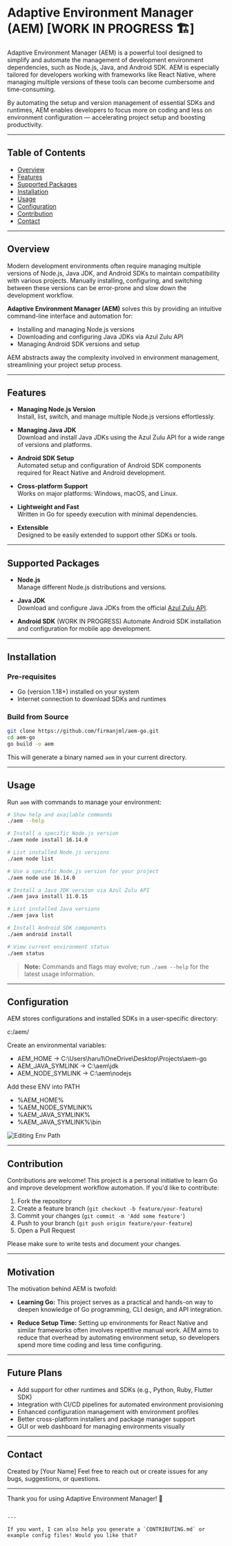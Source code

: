 # Adaptive Environment Manager (AEM) [WORK IN PROGRESS 🏗️]

Adaptive Environment Manager (AEM) is a powerful tool designed to simplify and automate the management of development environment dependencies, such as Node.js, Java, and Android SDK. AEM is especially tailored for developers working with frameworks like React Native, where managing multiple versions of these tools can become cumbersome and time-consuming.

By automating the setup and version management of essential SDKs and runtimes, AEM enables developers to focus more on coding and less on environment configuration — accelerating project setup and boosting productivity.

---

## Table of Contents

- [Overview](#overview)  
- [Features](#features)  
- [Supported Packages](#supported-packages)  
- [Installation](#installation)  
- [Usage](#usage)  
- [Configuration](#configuration)  
- [Contribution](#contribution)  
- [Contact](#contact)

---

## Overview

Modern development environments often require managing multiple versions of Node.js, Java JDK, and Android SDKs to maintain compatibility with various projects. Manually installing, configuring, and switching between these versions can be error-prone and slow down the development workflow.

**Adaptive Environment Manager (AEM)** solves this by providing an intuitive command-line interface and automation for:

- Installing and managing Node.js versions  
- Downloading and configuring Java JDKs via Azul Zulu API  
- Managing Android SDK versions and setup

AEM abstracts away the complexity involved in environment management, streamlining your project setup process.

---

## Features

- **Managing Node.js Version**  
  Install, list, switch, and manage multiple Node.js versions effortlessly.

- **Managing Java JDK**  
  Download and install Java JDKs using the Azul Zulu API for a wide range of versions and platforms.

- **Android SDK Setup**  
  Automated setup and configuration of Android SDK components required for React Native and Android development.

- **Cross-platform Support**  
  Works on major platforms: Windows, macOS, and Linux.

- **Lightweight and Fast**  
  Written in Go for speedy execution with minimal dependencies.

- **Extensible**  
  Designed to be easily extended to support other SDKs or tools.

---

## Supported Packages

- **Node.js**  
  Manage different Node.js distributions and versions.

- **Java JDK**  
  Download and configure Java JDKs from the official [Azul Zulu API](https://www.azul.com/downloads/zulu/).

- **Android SDK**  (WORK IN PROGRESS)
  Automate Android SDK installation and configuration for mobile app development.

---

## Installation

### Pre-requisites

- Go (version 1.18+) installed on your system  
- Internet connection to download SDKs and runtimes

### Build from Source

```bash
git clone https://github.com/firmanjml/aem-go.git
cd aem-go
go build -o aem
```

This will generate a binary named `aem` in your current directory.

---

## Usage

Run `aem` with commands to manage your environment:

```bash
# Show help and available commands
./aem --help

# Install a specific Node.js version
./aem node install 16.14.0

# List installed Node.js versions
./aem node list

# Use a specific Node.js version for your project
./aem node use 16.14.0

# Install a Java JDK version via Azul Zulu API
./aem java install 11.0.15

# List installed Java versions
./aem java list

# Install Android SDK components
./aem android install

# View current environment status
./aem status
```

> **Note:** Commands and flags may evolve; run `./aem --help` for the latest usage information.

---

## Configuration

AEM stores configurations and installed SDKs in a user-specific directory:

c:/aem/

Create an environmental variables:
- AEM_HOME -> C:\Users\haru1\OneDrive\Desktop\Projects\aem-go
- AEM_JAVA_SYMLINK -> C:\aem\jdk
- AEM_NODE_SYMLINK -> C:\aem\nodejs

Add these ENV into PATH
- %AEM_HOME%
- %AEM_NODE_SYMLINK%
- %AEM_JAVA_SYMLINK%
- %AEM_JAVA_SYMLINK%\bin

![Editing Env Path](./images/env.png)

---

## Contribution

Contributions are welcome! This project is a personal initiative to learn Go and improve development workflow automation. If you'd like to contribute:

1. Fork the repository
2. Create a feature branch (`git checkout -b feature/your-feature`)
3. Commit your changes (`git commit -m 'Add some feature'`)
4. Push to your branch (`git push origin feature/your-feature`)
5. Open a Pull Request

Please make sure to write tests and document your changes.

---

## Motivation

The motivation behind AEM is twofold:

* **Learning Go:**
  This project serves as a practical and hands-on way to deepen knowledge of Go programming, CLI design, and API integration.

* **Reduce Setup Time:**
  Setting up environments for React Native and similar frameworks often involves repetitive manual work. AEM aims to reduce that overhead by automating environment setup, so developers spend more time coding and less time configuring.

---

## Future Plans

* Add support for other runtimes and SDKs (e.g., Python, Ruby, Flutter SDK)
* Integration with CI/CD pipelines for automated environment provisioning
* Enhanced configuration management with environment profiles
* Better cross-platform installers and package manager support
* GUI or web dashboard for managing environments visually

---

## Contact

Created by \[Your Name]
Feel free to reach out or create issues for any bugs, suggestions, or questions.

---

Thank you for using Adaptive Environment Manager! 🚀

```

---

If you want, I can also help you generate a `CONTRIBUTING.md` or example config files! Would you like that?
```
